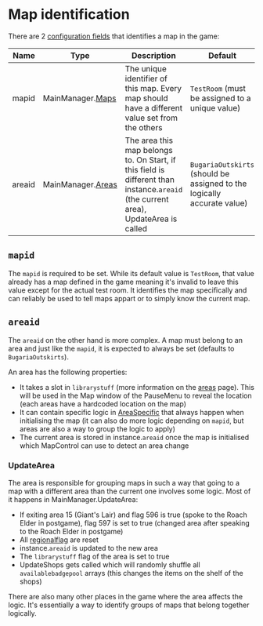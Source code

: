 # Map identification
There are 2 [configuration fields](Fields/Configuration%20fields.md) that identifies a map in the game:

|Name|Type|Description|Default|
|---:|----|----------|-------|
|mapid|MainManager.[Maps](../Enums%20and%20IDs/Maps.md)|The unique identifier of this map. Every map should have a different value set from the others|`TestRoom` (must be assigned to a unique value)|
|areaid|MainManager.[Areas](../Enums%20and%20IDs/librarystuff/Areas.md)|The area this map belongs to. On Start, if this field is different than instance.`areaid` (the current area), UpdateArea is called|`BugariaOutskirts` (should be assigned to the logically accurate value)|

## `mapid`
The `mapid` is required to be set. While its default value is `TestRoom`, that value already has a map defined in the game meaning it's invalid to leave this value except for the actual test room. It identifies the map specifically and can reliably be used to tell maps appart or to simply know the current map.

## `areaid`
The `areaid` on the other hand is more complex. A map must belong to an area and just like the `mapid`, it is expected to always be set (defaults to `BugariaOutskirts`).

An area has the following properties:

- It takes a slot in `librarystuff` (more information on the [areas](../Enums%20and%20IDs/librarystuff/Areas.md) page). This will be used in the Map window of the PauseMenu to reveal the location (each areas have a hardcoded location on the map)
- It can contain specific logic in [AreaSpecific](Init%20methods/AreaSpecific.md) that always happen when initialising the map (it can also do more logic depending on `mapid`, but areas are also a way to group the logic to apply)
- The current area is stored in instance.`areaid` once the map is initialised which MapControl can use to detect an area change

### UpdateArea
The area is responsible for grouping maps in such a way that going to a map with a different area than the current one involves some logic. Most of it happens in MainManager.UpdateArea:

- If exiting area 15 (Giant's Lair) and flag 596 is true (spoke to the Roach Elder in postgame), flag 597 is set to true (changed area after speaking to the Roach Elder in postgame)
- All [regionalflag](../Flags%20arrays/Regionalflags.md) are reset
- instance.`areaid` is updated to the new area
- The `librarystuff` flag of the area is set to true
- UpdateShops gets called which will randomly shuffle all `availablebadgepool` arrays (this changes the items on the shelf of the shops)

There are also many other places in the game where the area affects the logic. It's essentially a way to identify groups of maps that belong together logically.
